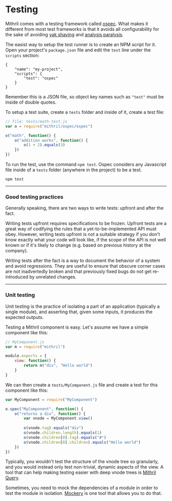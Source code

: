 # Testing

Mithril comes with a testing framework called [ospec](https://github.com/lhorie/mithril.js/tree/rewrite/ospec). What makes it different from most test frameworks is that it avoids all configurability for the sake of avoiding [yak shaving](http://catb.org/jargon/html/Y/yak-shaving.html) and [analysis paralysis](https://en.wikipedia.org/wiki/Analysis_paralysis).

The easist way to setup the test runner is to create an NPM script for it. Open your project's `package.json` file and edit the `test` line under the `scripts` section:

```
{
	"name": "my-project",
	"scripts": {
		"test": "ospec"
	}
}
```

Remember this is a JSON file, so object key names such as `"test"` must be inside of double quotes.

To setup a test suite, create a `tests` folder and inside of it, create a test file:

```javascript
// file: tests/math-test.js
var o = require("mithril/ospec/ospec")

o("math", function() {
	o("addition works", function() {
		o(1 + 2).equals(3)
	})
})
```

To run the test, use the command `npm test`. Ospec considers any Javascript file inside of a `tests` folder (anywhere in the project) to be a test.

```
npm test
```

---

### Good testing practices

Generally speaking, there are two ways to write tests: upfront and after the fact.

Writing tests upfront requires specifications to be frozen. Upfront tests are a great way of codifying the rules that a yet-to-be-implemented API must obey. However, writing tests upfront is not a suitable strategy if you don't know exactly what your code will look like, if the scope of the API is not well known or if it's likely to change (e.g. based on previous history at the company).

Writing tests after the fact is a way to document the behavior of a system and avoid regressions. They are useful to ensure that obscure corner cases are not inadvertedly broken and that previously fixed bugs do not get re-introduced by unrelated changes.

---

### Unit testing

Unit testing is the practice of isolating a part of an application (typically a single module), and asserting that, given some inputs, it produces the expected outputs.

Testing a Mithril component is easy. Let's assume we have a simple component like this:

```javascript
// MyComponent.js
var m = require("mithril")

module.exports = {
	view: function() {
		return m("div", "Hello world")
	}
}
```

We can then create a `tests/MyComponent.js` file and create a test for this component like this:

```javascript
var MyComponent = require("MyComponent")

o.spec("MyComponent", function() {
	o("returns a div", function() {
		var vnode = MyComponent.view()
		
		o(vnode.tag).equals("div")
		o(vnode.children.length).equals(1)
		o(vnode.children[0].tag).equals("#")
		o(vnode.children[0].children).equals("Hello world")
	})
})
```

Typically, you wouldn't test the structure of the vnode tree so granularly, and you would instead only test non-trivial, dynamic aspects of the view. A tool that can help making testing easier with deep vnode trees is [Mithril Query](https://github.com/StephanHoyer/mithril-query).

Sometimes, you need to mock the dependencies of a module in order to test the module in isolation. [Mockery](https://github.com/mfncooper/mockery) is one tool that allows you to do that.
